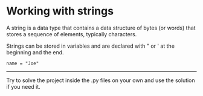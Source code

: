 # Working with strings

A string is a data type that contains a data structure of bytes (or words) that stores a sequence of elements, typically characters.

Strings can be stored in variables and are declared with " or ' at the beginning and the end.
```
name = "Joe"
```
***
Try to solve the project inside the .py files on your own and use the solution if you need it.
